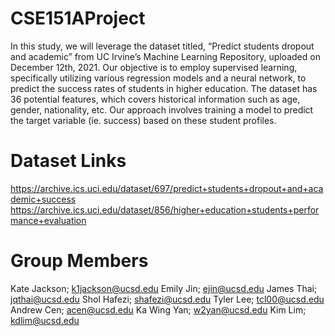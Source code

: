 # CSE151AProject
In this study, we will leverage the dataset titled, “Predict students dropout and academic” from UC Irvine’s Machine Learning Repository, uploaded on December 12th, 2021. Our objective is to employ supervised learning, specifically utilizing various regression models and a neural network, to predict the success rates of students in higher education. The dataset has 36 potential features, which covers historical information such as age, gender, nationality, etc. Our approach involves training a model to predict the target variable (ie. success) based on these student profiles.

# Dataset Links
https://archive.ics.uci.edu/dataset/697/predict+students+dropout+and+academic+success
https://archive.ics.uci.edu/dataset/856/higher+education+students+performance+evaluation

# Group Members
Kate Jackson; k1jackson@ucsd.edu
Emily Jin; ejin@ucsd.edu
James Thai; jqthai@ucsd.edu
Shol Hafezi; shafezi@ucsd.edu
Tyler Lee; tcl00@ucsd.edu
Andrew Cen; acen@ucsd.edu
Ka Wing Yan; w2yan@ucsd.edu
Kim Lim; kdlim@ucsd.edu
